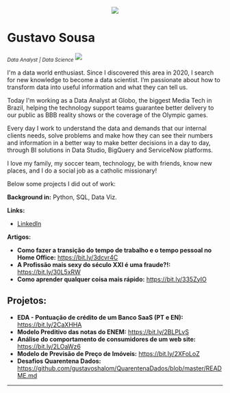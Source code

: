 
<p align="center">
  <img src="https://raw.githubusercontent.com/carlosfab/template_portfolio/master/banner.png" >
</p>

# Gustavo Sousa
<sub>*Data Analyst | Data Science*</sub> 
                                                                  <img src="https://github.com/gustavoshalom/Data-Science/blob/master/IMG_7541.png" >

I'm a data world enthusiast. Since I discovered this area in 2020, I search for new knowledge to become a data scientist. I’m passionate about how to transform data into useful information and what they can tell us. 

Today I'm working as a Data Analyst at Globo, the biggest Media Tech in Brazil, helping the technology support teams guarantee better delivery to our public as BBB reality shows or the coverage of the Olympic games. 

 Every day I work to understand the data and demands that our internal clients needs, solve problems and make how they can see their numbers and information in a better way to make better decisions in a day to day, through BI solutions in Data Studio, BigQuery and ServiceNow platforms. 

I love my family, my soccer team, technology, be with friends, know new places, and I do a social job as a catholic missionary!

Below some projects I did out of work:

**Background in:** Python, SQL, Data Viz.

**Links:**
* [LinkedIn](https://www.linkedin.com/in/gustavosousash/)

**Artigos:**
* **Como fazer a transição do tempo de trabalho e o tempo pessoal no Home Office:** https://bit.ly/3dcvr4C 
* **A Profissão mais sexy do século XXI é uma fraude?!:** https://bit.ly/30L5xRW
* **Como aprender qualquer coisa mais rápido:** https://bit.ly/335ZyIO

## Projetos:

* **EDA - Pontuação de crédito de um Banco SaaS (PT e EN):** https://bit.ly/2CaXHHA
* **Modelo Preditivo das notas do ENEM:** https://bit.ly/2BLPLvS
* **Análise do comportamento de consumidores de um web site:** https://bit.ly/2LOaWz6 
* **Modelo de Previsão de Preço de Imóveis:** https://bit.ly/2XFoLoZ
* **Desafios Quarentena Dados:** https://github.com/gustavoshalom/QuarentenaDados/blob/master/README.md
---




